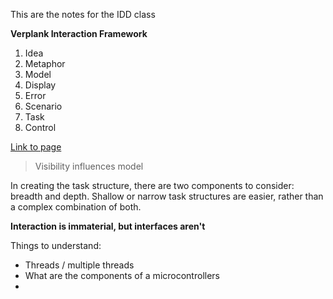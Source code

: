 This are the notes for the IDD class

**Verplank Interaction Framework**

1. Idea
2. Metaphor
3. Model
4. Display
5. Error
6. Scenario
7. Task
8. Control

[Link to page](https://ccrma.stanford.edu/wiki/Interaction_Design_Framework)

> Visibility influences model

In creating the task structure, there are two components to consider: breadth and depth. Shallow or narrow task structures are easier, rather than a complex combination of both.

**Interaction is immaterial, but interfaces aren't**


Things to understand:
- Threads / multiple threads
- What are the components of a microcontrollers
- 
